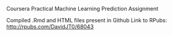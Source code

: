 Coursera Practical Machine Learning 
Prediction Assignment

Compiled .Rmd and HTML files present in Github
Link to RPubs: http://rpubs.com/DavidJT0/68043
